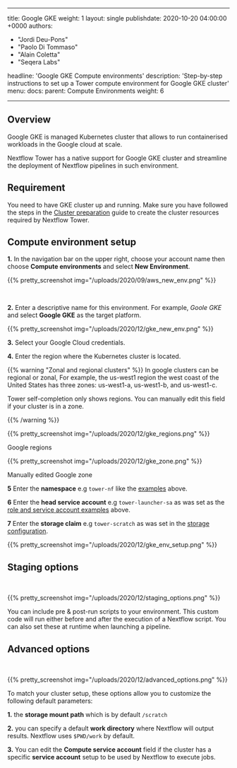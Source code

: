   ---
title: Google GKE
weight: 1
layout: single
publishdate: 2020-10-20 04:00:00 +0000
authors:
  - "Jordi Deu-Pons"
  - "Paolo Di Tommaso"
  - "Alain Coletta"
  - "Seqera Labs"

headline: 'Google GKE Compute environments'
description: 'Step-by-step instructions to set up a Tower compute environment for Google GKE cluster'
menu:
  docs:
    parent: Compute Environments
    weight: 6

---
## Overview

Google GKE is managed Kubernetes cluster that allows to run containerised workloads in the
Google cloud at scale.

Nextflow Tower has a native support for Google GKE cluster and streamline the deployment
of Nextflow pipelines in such environment.


## Requirement

You need to have GKE cluster up and running. Make sure you have followed
the steps in the [Cluster preparation](https://github.com/seqeralabs/nf-tower-k8s) guide to create the cluster resources required
by Nextflow Tower.


## Compute environment setup  

**1.** In the navigation bar on the upper right, choose your account name then choose **Compute environments** and select **New Environment**.

{{% pretty_screenshot img="/uploads/2020/09/aws_new_env.png" %}}

</br>

**2.** Enter a descriptive name for this environment. For example, *Goole GKE* and select **Google GKE** as the target platform.

{{% pretty_screenshot img="/uploads/2020/12/gke_new_env.png" %}}

**3.** Select your Google Cloud credentials.

**4.** Enter the region where the Kubernetes cluster is located.

{{% warning "Zonal and regional clusters" %}}
In google clusters can be regional or zonal, For example, the us-west1 region the west coast of the United States has three zones: us-west1-a, us-west1-b, and us-west1-c.

Tower self-completion only shows regions. You can manually edit this field if your cluster is in a zone.

{{% /warning %}}

{{% pretty_screenshot img="/uploads/2020/12/gke_regions.png" %}}

Google regions

{{% pretty_screenshot img="/uploads/2020/12/gke_zone.png" %}}

Manually edited Google zone

**5** Enter the **namespace** e.g `tower-nf` like the [examples](#namespace-creation) above.

**6** Enter the **head service account** e.g `tower-launcher-sa` as was set as the [role and service account examples](#service-account-role-creation) above.

**7** Enter the **storage claim** e.g `tower-scratch` as was set in the [storage configuration](#gke-storage-configuration).

{{% pretty_screenshot img="/uploads/2020/12/gke_env_setup.png" %}}

## Staging options

<br>

{{% pretty_screenshot img="/uploads/2020/12/staging_options.png" %}}

You can include pre & post-run scripts to your environment. This custom code will run either before and after the execution of a Nextflow script. You can also set these at runtime when launching a pipeline.

## Advanced options

<br>

{{% pretty_screenshot img="/uploads/2020/12/advanced_options.png" %}}

To match your cluster setup, these options allow you to customize the following default parameters:

**1.** the **storage mount path** which is by default `/scratch`

**2.** you can specify a default **work directory** where Nextflow will output results. Nextflow uses `$PWD/work` by default.  

**3.** You can edit the **Compute service account** field if the cluster has a specific **service account** setup to be used by Nextflow to execute jobs.
